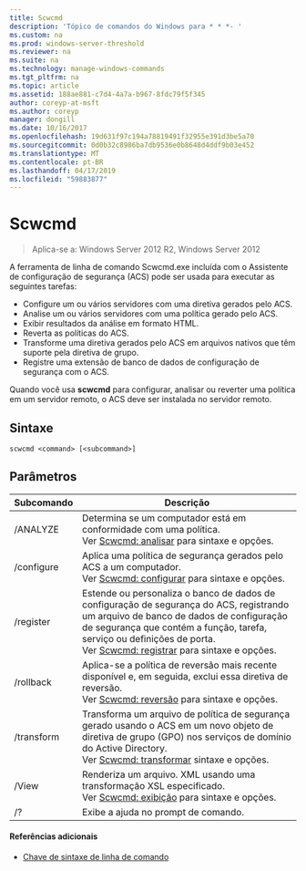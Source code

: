 ```yaml
---
title: Scwcmd
description: 'Tópico de comandos do Windows para * * *- '
ms.custom: na
ms.prod: windows-server-threshold
ms.reviewer: na
ms.suite: na
ms.technology: manage-windows-commands
ms.tgt_pltfrm: na
ms.topic: article
ms.assetid: 188ae881-c7d4-4a7a-b967-8fdc79f5f345
author: coreyp-at-msft
ms.author: coreyp
manager: dongill
ms.date: 10/16/2017
ms.openlocfilehash: 19d631f97c194a78819491f32955e391d3be5a70
ms.sourcegitcommit: 0d0b32c8986ba7db9536e0b8648d4ddf9b03e452
ms.translationtype: MT
ms.contentlocale: pt-BR
ms.lasthandoff: 04/17/2019
ms.locfileid: "59883877"
---
```

# <a name="scwcmd"></a>Scwcmd

> Aplica-se a: Windows Server 2012 R2, Windows Server 2012

A ferramenta de linha de comando Scwcmd.exe incluída com o Assistente de configuração de segurança (ACS) pode ser usada para executar as seguintes tarefas:
-   Configure um ou vários servidores com uma diretiva gerados pelo ACS.
-   Analise um ou vários servidores com uma política gerado pelo ACS.
-   Exibir resultados da análise em formato HTML.
-   Reverta as políticas do ACS.
-   Transforme uma diretiva gerados pelo ACS em arquivos nativos que têm suporte pela diretiva de grupo.
-   Registre uma extensão de banco de dados de configuração de segurança com o ACS.

Quando você usa **scwcmd** para configurar, analisar ou reverter uma política em um servidor remoto, o ACS deve ser instalada no servidor remoto.

## <a name="syntax"></a>Sintaxe

```
scwcmd <command> [<subcommand>]
```

## <a name="parameters"></a>Parâmetros

|Subcomando|Descrição|
|----------|-----------|
|/ANALYZE|Determina se um computador está em conformidade com uma política.</br>Ver [Scwcmd: analisar](scwcmd-analyze.md) para sintaxe e opções.|
|/configure|Aplica uma política de segurança gerados pelo ACS a um computador.</br>Ver [Scwcmd: configurar](scwcmd-configure.md) para sintaxe e opções.|
|/register|Estende ou personaliza o banco de dados de configuração de segurança do ACS, registrando um arquivo de banco de dados de configuração de segurança que contém a função, tarefa, serviço ou definições de porta.</br>Ver [Scwcmd: registrar](scwcmd-register.md) para sintaxe e opções.|
|/rollback|Aplica-se a política de reversão mais recente disponível e, em seguida, exclui essa diretiva de reversão.</br>Ver [Scwcmd: reversão](scwcmd-rollback.md) para sintaxe e opções.|
|/transform|Transforma um arquivo de política de segurança gerado usando o ACS em um novo objeto de diretiva de grupo (GPO) nos serviços de domínio do Active Directory.</br>Ver [Scwcmd: transformar](scwcmd-transform.md) sintaxe e opções.|
|/View|Renderiza um arquivo. XML usando uma transformação XSL especificado.</br>Ver [Scwcmd: exibição](scwcmd-view.md) para sintaxe e opções.|
|/?|Exibe a ajuda no prompt de comando.|

#### <a name="additional-references"></a>Referências adicionais

-   [Chave de sintaxe de linha de comando](command-line-syntax-key.md)
